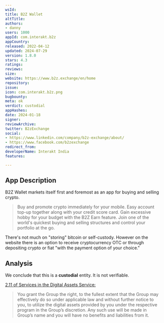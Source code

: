 ```yaml
---
wsId: 
title: B2Z Wallet
altTitle: 
authors:
- danny
users: 1000
appId: com.interakt.b2z
appCountry: 
released: 2022-04-12
updated: 2024-07-29
version: 1.8.0
stars: 4.3
ratings: 
reviews: 
size: 
website: https://www.b2z.exchange/en/home
repository: 
issue: 
icon: com.interakt.b2z.png
bugbounty: 
meta: ok
verdict: custodial
appHashes: 
date: 2024-01-18
signer: 
reviewArchive: 
twitter: B2zExchange
social:
- https://www.linkedin.com/company/b2z-exchange/about/
- https://www.facebook.com/b2zexchange
redirect_from: 
developerName: Interakt India
features: 

---
```


## App Description

B2Z Wallet markets itself first and foremost as an app for buying and selling crypto.

> Buy and promote crypto immediately for your mobile. Easy account top-up together along with your credit score card. Gain excessive hobby for your budget with the B2Z Earn feature. Join one of the world's quickest buying and selling structures and control your portfolio at the go.

There's not much on "storing" bitcoin or self-custody. However on the website there is an option to receive cryptocurrency OTC or through depositing crypto or fiat "with the payment option of your choice."

## Analysis

We conclude that this is a **custodial** entity. It is not verifiable.

[2.11 of Services in the Digital Assets Service:](https://www.b2z.exchange/en/digitalAssetService)

>  You grant the Group the right, to the fullest extent that the Group may effectively do so under applicable law and without further notice to you, to utilize the digital assets provided by you under the respective program in the Group’s discretion. Any such use will be made in Group’s name and you will have no benefits and liabilities from it. 